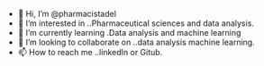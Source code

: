 - 👋 Hi, I’m @pharmacistadel
- 👀 I’m interested in ..Pharmaceutical sciences and data analysis.
- 🌱 I’m currently learning .Data analysis and machine learning
- 💞️ I’m looking to collaborate on ..data analysis machine learning.
- 📫 How to reach me ..linkedIn or Gitub.

<!---
pharmacistadel/pharmacistadel is a ✨ special ✨ repository because its `README.md` (this file) appears on your GitHub profile.
You can click the Preview link to take a look at your changes.
--->
